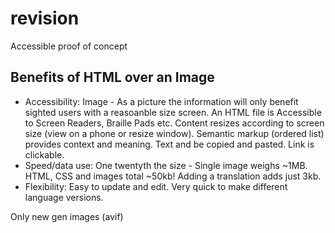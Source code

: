 # revision
Accessible proof of concept
## Benefits of HTML over an Image
* Accessibility:
Image - As a picture the information will only benefit sighted users with a reasoanble size screen.
An HTML file is Accessible to Screen Readers, Braille Pads etc.  Content resizes according to screen size (view on a phone or resize window).  Semantic markup (ordered list) provides context and meaning.  Text and be copied and pasted.  Link is clickable.
* Speed/data use:
One twentyth the size - Single image weighs ~1MB. HTML, CSS and images total ~50kb! Adding a translation adds just 3kb.
* Flexibility:
Easy to update and edit.  Very quick to make different language versions.

Only new gen images (avif)
